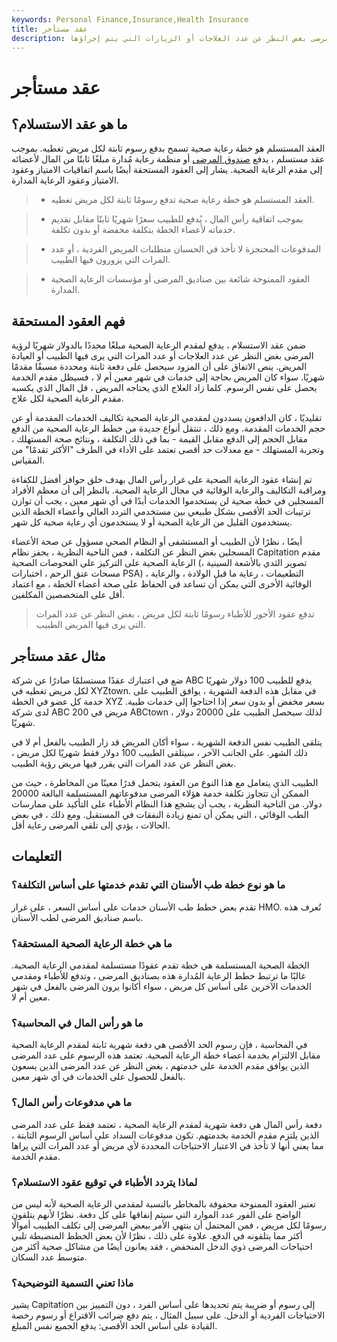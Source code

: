 ```yaml
---
keywords: Personal Finance,Insurance,Health Insurance
title: عقد مستأجر
description: العقد المستسلم هو خطة رعاية صحية توفر دفع رسوم ثابتة لكل مريض تغطيه. يُدفع لمقدم الرعاية الصحية مبلغًا محددًا بالدولار شهريًا لرؤية المرضى بغض النظر عن عدد العلاجات أو الزيارات التي يتم إجراؤها.
---
```


# عقد مستأجر
## ما هو عقد الاستسلام؟

العقد المستسلم هو خطة رعاية صحية تسمح بدفع رسوم ثابتة لكل مريض تغطيه. بموجب عقد مستسلم ، يدفع [صندوق المرضى](/hmo) أو منظمة رعاية مُدارة مبلغًا ثابتًا من المال لأعضائه إلى مقدم الرعاية الصحية. يشار إلى العقود المستحقة أيضًا باسم اتفاقيات الامتياز وعقود الامتياز وعقود الرعاية المدارة.

> - العقد المستسلم هو خطة رعاية صحية تدفع رسومًا ثابتة لكل مريض تغطيه.

> - بموجب اتفاقية رأس المال ، يُدفع للطبيب سعرًا شهريًا ثابتًا مقابل تقديم خدماته لأعضاء الخطة بتكلفة مخفضة أو بدون تكلفة.

> - المدفوعات المحتجزة لا تأخذ في الحسبان متطلبات المريض الفردية ، أو عدد المرات التي يزورون فيها الطبيب.

> - العقود الممنوحة شائعة بين صناديق المرضى أو مؤسسات الرعاية الصحية المدارة.

>

>

>

>

## فهم العقود المستحقة

ضمن عقد الاستسلام ، يدفع لمقدم الرعاية الصحية مبلغًا محددًا بالدولار شهريًا لرؤية المرضى بغض النظر عن عدد العلاجات أو عدد المرات التي يرى فيها الطبيب أو العيادة المريض. ينص الاتفاق على أن المزود سيحصل على دفعة ثابتة ومحددة مسبقًا مقدمًا شهريًا. سواء كان المريض بحاجة إلى خدمات في شهر معين أم لا ، فسيظل مقدم الخدمة يحصل على نفس الرسوم. كلما زاد العلاج الذي يحتاجه المريض ، قل المال الذي يكسبه مقدم الرعاية الصحية لكل علاج.

تقليديًا ، كان الدافعون يسددون لمقدمي الرعاية الصحية تكاليف الخدمات المقدمة أو عن حجم الخدمات المقدمة. ومع ذلك ، تنتقل أنواع جديدة من خطط الرعاية الصحية من الدفع مقابل الحجم إلى الدفع مقابل القيمة - بما في ذلك التكلفة ، ونتائج صحة المستهلك ، وتجربة المستهلك - مع معدلات حد أقصى تعتمد على الأداء في الطرف "الأكثر تقدمًا" من المقياس.

تم إنشاء عقود الرعاية الصحية على غرار رأس المال بهدف خلق حوافز أفضل للكفاءة ومراقبة التكاليف والرعاية الوقائية في مجال الرعاية الصحية. بالنظر إلى أن معظم الأفراد المسجلين في خطة صحية لن يستخدموا الخدمات أبدًا في أي شهر معين ، يجب أن توازن ترتيبات الحد الأقصى بشكل طبيعي بين مستخدمي التردد العالي وأعضاء الخطة الذين يستخدمون القليل من الرعاية الصحية أو لا يستخدمون أي رعاية صحية كل شهر.

أيضًا ، نظرًا لأن الطبيب أو المستشفى أو النظام الصحي مسؤول عن صحة الأعضاء المسجلين بغض النظر عن التكلفة ، فمن الناحية النظرية ، يحفز نظام Capitation مقدم الرعاية الصحية على التركيز على الفحوصات الصحية (تصوير الثدي بالأشعة السينية ، مسحات عنق الرحم ، اختبارات PSA) ، التطعيمات ، رعاية ما قبل الولادة ، والرعاية الوقائية الأخرى التي يمكن أن تساعد في الحفاظ على صحة أعضاء الخطة ، مع اعتماد أقل على المتخصصين المكلفين.

> تدفع عقود الأجور للأطباء رسومًا ثابتة لكل مريض ، بغض النظر عن عدد المرات التي يرى فيها المريض الطبيب.

>

## مثال عقد مستأجر

ضع في اعتبارك عقدًا مستسلمًا صادرًا عن شركة ABC يدفع للطبيب 100 دولار شهريًا لكل مريض تغطيه في XYZtown. في مقابل هذه الدفعة الشهرية ، يوافق الطبيب على خدمة كل عضو في الخطة XYZ بسعر مخفض أو بدون سعر إذا احتاجوا إلى خدمات طبية. لدى شركة ABC 200 مريض في ABCtown ، لذلك سيحصل الطبيب على 20000 دولار شهريًا.

يتلقى الطبيب نفس الدفعة الشهرية ، سواء أكان المريض قد زار الطبيب بالفعل أم لا في ذلك الشهر. على الجانب الآخر ، سيتلقى الطبيب 100 دولار فقط شهريًا لكل مريض ، بغض النظر عن عدد المرات التي يقرر فيها مريض رؤية الطبيب.

الطبيب الذي يتعامل مع هذا النوع من العقود يتحمل قدرًا معينًا من المخاطرة ، حيث من الممكن أن تتجاوز تكلفة خدمة هؤلاء المرضى مدفوعاتهم المستسلمة البالغة 20000 دولار. من الناحية النظرية ، يجب أن يشجع هذا النظام الأطباء على التأكيد على ممارسات الطب الوقائي ، التي يمكن أن تمنع زيادة النفقات في المستقبل. ومع ذلك ، في بعض الحالات ، يؤدي إلى تلقي المرضى رعاية أقل.

## التعليمات

### ما هو نوع خطة طب الأسنان التي تقدم خدمتها على أساس التكلفة؟

تقدم بعض خطط طب الأسنان خدمات على أساس السعر ، على غرار HMO. تُعرف هذه باسم صناديق المرضى لطب الأسنان.

### ما هي خطة الرعاية الصحية المستحقة؟

الخطة الصحية المستسلمة هي خطة تقدم عقودًا مستسلمة لمقدمي الرعاية الصحية. غالبًا ما ترتبط خطط الرعاية المُدارة هذه بصناديق المرضى ، وتدفع للأطباء ومقدمي الخدمات الآخرين على أساس كل مريض ، سواء أكانوا يرون المرضى بالفعل في شهر معين أم لا.

### ما هو رأس المال في المحاسبة؟

في المحاسبة ، فإن رسوم الحد الأقصى هي دفعة شهرية ثابتة لمقدم الرعاية الصحية مقابل الالتزام بخدمة أعضاء خطة الرعاية الصحية. تعتمد هذه الرسوم على عدد المرضى الذين يوافق مقدم الخدمة على خدمتهم ، بغض النظر عن عدد المرضى الذين يسعون بالفعل للحصول على الخدمات في أي شهر معين.

### ما هي مدفوعات رأس المال؟

دفعة رأس المال هي دفعة شهرية لمقدم الرعاية الصحية ، تعتمد فقط على عدد المرضى الذين يلتزم مقدم الخدمة بخدمتهم. تكون مدفوعات السداد على أساس الرسوم الثابتة ، مما يعني أنها لا تأخذ في الاعتبار الاحتياجات المحددة لأي مريض أو عدد المرات التي يراها مقدم الخدمة.

### لماذا يتردد الأطباء في توقيع عقود الاستسلام؟

تعتبر العقود الممنوحة محفوفة بالمخاطر بالنسبة لمقدمي الرعاية الصحية لأنه ليس من الواضح على الفور عدد الموارد التي سيتم إنفاقها على كل دفعة. نظرًا لأنهم يتلقون رسومًا لكل مريض ، فمن المحتمل أن ينتهي الأمر ببعض المرضى إلى تكلف الطبيب أموالًا أكثر مما يتلقونه في الدفع. علاوة على ذلك ، نظرًا لأن بعض الخطط المنضبطة تلبي احتياجات المرضى ذوي الدخل المنخفض ، فقد يعانون أيضًا من مشاكل صحية أكثر من متوسط عدد السكان.

### ماذا تعني التسمية التوضيحية؟

يشير Capitation إلى رسوم أو ضريبة يتم تحديدها على أساس الفرد ، دون التمييز بين الاحتياجات الفردية أو الدخل. على سبيل المثال ، يتم دفع ضرائب الاقتراع أو رسوم رخصة القيادة على أساس الحد الأقصى: يدفع الجميع نفس المبلغ.

